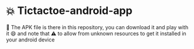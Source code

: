 # 💥  Tictactoe-android-app

👦 The APK file is there in this repository, you can download it and play with it 😄 and note that ⚠ to allow from unknown resources to get it installed in your android device
